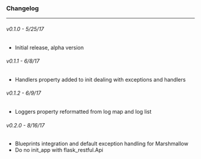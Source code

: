 ### Changelog
-------------

###### v0.1.0 - 5/25/17
* Initial release, alpha version

###### v0.1.1 - 6/8/17
* Handlers property added to init dealing with exceptions and handlers

###### v0.1.2 - 6/9/17
* Loggers property reformatted from log map and log list

###### v0.2.0 - 8/16/17
* Blueprints integration and default exception handling for Marshmallow
* Do no init_app with flask_restful.Api
